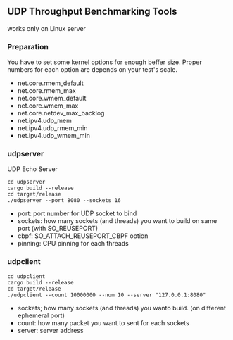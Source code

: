 ## UDP Throughput Benchmarking Tools

works only on Linux server

### Preparation

You have to set some kernel options for enough beffer size.
Proper numbers for each option are depends on your test's scale.

- net.core.rmem_default
- net.core.rmem_max
- net.core.wmem_default
- net.core.wmem_max
- net.core.netdev_max_backlog
- net.ipv4.udp_mem
- net.ipv4.udp_rmem_min
- net.ipv4.udp_wmem_min

### udpserver

UDP Echo Server

```
cd udpserver
cargo build --release
cd target/release
./udpserver --port 8080 --sockets 16
```

- port: port number for UDP socket to bind
- sockets: how many sockets (and threads) you want to build on same port (with SO_REUSEPORT)
- cbpf: SO_ATTACH_REUSEPORT_CBPF option
- pinning: CPU pinning for each threads


### udpclient

```
cd udpclient
cargo build --release
cd target/release
./udpclient --count 10000000 --num 10 --server "127.0.0.1:8080"
```

- sockets; how many sockets (and threads) you wanto build. (on different ephemeral port)
- count: how many packet you want to sent for each sockets
- server: server address
